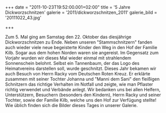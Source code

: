 +++
date = "2011-10-23T19:52:00.001+02:00"
title = '5 Jahre Dickworzschnitzen'
galerie = '2011/dickworzschnitzen_2011'
galerie_bild = '20111022_43.jpg'

+++

Zum 5. Mal ging am Samstag den 22. Oktober das diesjährige Dickworzschnitzen zu Ende. Neben unseren "Stammschnitzern" fanden auch wieder viele neue begeisterte Kinder den Weg in den Hof der Familie Kilb. Sogar aus dem hohen Norden waren sie angereist. Im Gegensatz zum Vorjahr wurden wir dieses Mal wieder einmal mit strahlendem Sonnenschein belohnt. Selbst ein Tannenbaum, der das Logo des Heimatvereins darstellen soll, wurde geschnitzt. Dieses Jahr bekamen wir auch Besuch von Herrn Racky vom Deutschen Roten Kreuz. Er erklärte zusammen mit seiner Tochter Johanna und "Manni dem Sani" den fleißigen Schnitzern das richtige Verhalten im Notfall und zeigte, wie man Pflaster richtig verwendet und Verbände anlegt. Wir bedanken uns bei allen Helfern, Unterstützern, Besuchern (besonders den Kindern), Herrn Racky und seiner Tochter, sowie der Familie Kilb, welche uns den Hof zur Verfügung stellte! Wie üblich finden sich die Bilder dieses Tages in unserer Galerie.

      